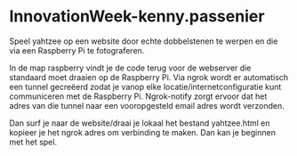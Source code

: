 # InnovationWeek-kenny.passenier

Speel yahtzee op een website door echte dobbelstenen te werpen en die via een Raspberry Pi te fotograferen.

In de map raspberry vindt je de code terug voor de webserver die standaard moet draaien op de Raspberry Pi.
Via ngrok wordt er automatisch een tunnel gecreëerd zodat je vanop elke locatie/internetconfiguratie kunt communiceren met de Raspberry Pi.
Ngrok-notify zorgt ervoor dat het adres van die tunnel naar een vooropgesteld email adres wordt verzonden. 

Dan surf je naar de website/draai je lokaal het bestand yahtzee.html en kopieer je het ngrok adres om verbinding te maken.
Dan kan je beginnen met het spel. 
